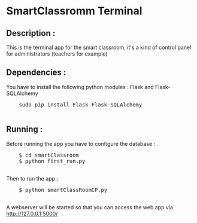 SmartClassromm Terminal
============

## Description :
This is the terminal app for the smart classroom, it's a kind of control panel for administrators (teachers for example)

## Dependencies :
  You have to install the following python modules :
  Flask and Flask-SQLAlchemy
  <pre>
    sudo pip install Flask Flask-SQLAlchemy
  </pre>

## Running :
  Before running the app you have to configure the database :
  <pre>
    $ cd smartClassroom
    $ python first_run.py
  </pre>

  Then to run the app :
  <pre>
    $ python smartClassRoomCP.py
  </pre>

  A webserver will be started so that you can access the web app via http://127.0.0.1:5000/


